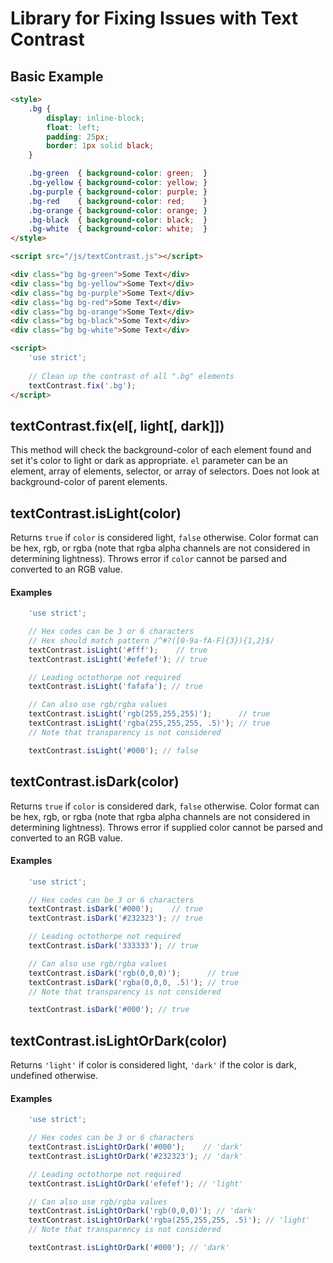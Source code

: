 # Library for Fixing Issues with Text Contrast

## Basic Example

```html
<style>
    .bg {
        display: inline-block;
        float: left;
        padding: 25px;
        border: 1px solid black;
    }

    .bg-green  { background-color: green;  }
    .bg-yellow { background-color: yellow; }
    .bg-purple { background-color: purple; }
    .bg-red    { background-color: red;    }
    .bg-orange { background-color: orange; }
    .bg-black  { background-color: black;  }
    .bg-white  { background-color: white;  }
</style>

<script src="/js/textContrast.js"></script>

<div class="bg bg-green">Some Text</div>
<div class="bg bg-yellow">Some Text</div>
<div class="bg bg-purple">Some Text</div>
<div class="bg bg-red">Some Text</div>
<div class="bg bg-orange">Some Text</div>
<div class="bg bg-black">Some Text</div>
<div class="bg bg-white">Some Text</div>

<script>
    'use strict';
    
    // Clean up the contrast of all ".bg" elements
    textContrast.fix('.bg');
</script>

```

## textContrast.fix(el[, light[, dark]])

This method will check the background-color of each element found and set it's color to light or dark as appropriate. `el` parameter can be an element, array of elements, selector, or array of selectors. Does not look at background-color of parent elements.

## textContrast.isLight(color)

Returns `true` if `color` is considered light, `false` otherwise. Color format can be hex, rgb, or rgba (note that rgba alpha channels are not considered in determining lightness). Throws error if `color` cannot be parsed and converted to an RGB value.

#### Examples

```js
    'use strict';

    // Hex codes can be 3 or 6 characters
    // Hex should match pattern /^#?([0-9a-fA-F]{3}){1,2}$/
    textContrast.isLight('#fff');    // true
    textContrast.isLight('#efefef'); // true

    // Leading octothorpe not required
    textContrast.isLight('fafafa'); // true

    // Can also use rgb/rgba values
    textContrast.isLight('rgb(255,255,255)');      // true
    textContrast.isLight('rgba(255,255,255, .5)'); // true
    // Note that transparency is not considered

    textContrast.isLight('#000'); // false
```

## textContrast.isDark(color)

Returns `true` if `color` is considered dark, `false` otherwise. Color format can be hex, rgb, or rgba (note that rgba alpha channels are not considered in determining lightness). Throws error if supplied color cannot be parsed and converted to an RGB value.

#### Examples

```js
    'use strict';

    // Hex codes can be 3 or 6 characters
    textContrast.isDark('#000');    // true
    textContrast.isDark('#232323'); // true

    // Leading octothorpe not required
    textContrast.isDark('333333'); // true

    // Can also use rgb/rgba values
    textContrast.isDark('rgb(0,0,0)');      // true
    textContrast.isDark('rgba(0,0,0, .5)'); // true
    // Note that transparency is not considered

    textContrast.isDark('#000'); // true

```

## textContrast.isLightOrDark(color)

Returns `'light'` if color is considered light, `'dark'` if the color is dark, undefined otherwise.

#### Examples

```js
    'use strict';

    // Hex codes can be 3 or 6 characters
    textContrast.isLightOrDark('#000');    // 'dark'
    textContrast.isLightOrDark('#232323'); // 'dark'

    // Leading octothorpe not required
    textContrast.isLightOrDark('efefef'); // 'light'

    // Can also use rgb/rgba values
    textContrast.isLightOrDark('rgb(0,0,0)'); // 'dark'
    textContrast.isLightOrDark('rgba(255,255,255, .5)'); // 'light'
    // Note that transparency is not considered

    textContrast.isLightOrDark('#000'); // 'dark'
```
